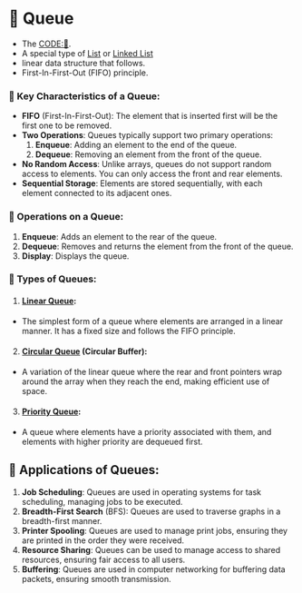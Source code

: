 # 🔁 Queue
- The [CODE:📑](../Data_Structures/Queue.c).
- A special type of [List](./List.md) or [Linked List](./Linked_List.md)
- linear data structure that follows.
- First-In-First-Out (FIFO) principle.

### 🔑 Key Characteristics of a Queue:
- **FIFO** (First-In-First-Out): The element that is inserted first will be the first one to be removed.
- **Two Operations**: Queues typically support two primary operations:
    1. **Enqueue**: Adding an element to the end of the queue.
    2. **Dequeue**: Removing an element from the front of the queue.
- **No Random Access**: Unlike arrays, queues do not support random access to elements. You can only access the front and rear elements.
- **Sequential Storage**: Elements are stored sequentially, with each element connected to its adjacent ones.

### 🔧 Operations on a Queue:
1. **Enqueue**: Adds an element to the rear of the queue.
2. **Dequeue**: Removes and returns the element from the front of the queue.
3. **Display**: Displays the queue.


### 🌿 Types of Queues:
1. #### **[Linear Queue](./Linear_Queue.md)**: 
- The simplest form of a queue where elements are arranged in a linear manner. It has a fixed size and follows the FIFO principle.
2. #### **[Circular Queue](./Circular_Queue.md)** (Circular Buffer): 
- A variation of the linear queue where the rear and front pointers wrap around the array when they reach the end, making efficient use of space.
3. #### **[Priority Queue](./Priority_Queue.md)**: 
- A queue where elements have a priority associated with them, and elements with higher priority are dequeued first.

## 🧰 Applications of Queues:
1. **Job Scheduling**: Queues are used in operating systems for task scheduling, managing jobs to be executed.
2. **Breadth-First Search** (BFS): Queues are used to traverse graphs in a breadth-first manner.
3. **Printer Spooling**: Queues are used to manage print jobs, ensuring they are printed in the order they were received.
4. **Resource Sharing**: Queues can be used to manage access to shared resources, ensuring fair access to all users.
5. **Buffering**: Queues are used in computer networking for buffering data packets, ensuring smooth transmission.